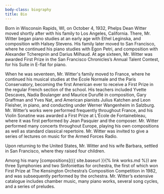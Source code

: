 ```yaml
---
body-class: biography
title: Bio
---
```


Born in Wisconsin Rapids, WI, on October 4, 1932, Phelps Dean Witter moved shortly after with his family to Los Angeles, California. There, Mr. Witter began piano studies at an early age with Ethel Leginska, and composition with Halsey Stevens. His family later moved to San Francisco, where he continued his piano studies with Egon Petri, and composition with Alexander Tcherepnin and Darius Milhaud. At age sixteen, Mr. Witter was awarded First Prize in the San Francisco Chronicles’s Annual Talent Contest, for his Suite in E-flat for piano.

When he was seventeen, Mr. Witter's family moved to France, where he continued his musical studies at the École Normale and the Paris Conservatory, becoming the first American ever to receive a First Prize in the regular French section of the school. His teachers included Yvette Descaves, Nadia Boulanger and Maurice Duruflé in composition, Gary Graffman and Yves Nat, and American pianists Julius Katchen and Leon Fleisher, in piano, and conducting under Werner Wangenheim in Salzburg. Mr. Witter’s works were performed frequently throughout France, and his Violin Sonatine was awarded a First Prize at L’École de Fontainebleau, where it was first performed by Jean Pasquier and the composer. Mr. Witter performed many concerts throughout Europe, playing his own compositions as well as standard classical repertoire. Mr. Witter was invited to give a series of lectures on music for the Armed Forces Radio.

Upon returning to the United States, Mr. Witter and his wife Barbara, settled in San Francisco, where they raised four children.  

Among his many [compositions]({{ site.baseurl }}{% link works.md %}) are three Symphonies and two Sinfoniettas for orchestra, the first of which won First Prize at The Kensington Orchestra’s Composition Competition in 1982, and was subsequently performed by the orchestra. Mr. Witter’s extensive catalogue includes chamber music, many piano works, several song cycles, and a series of preludes.

